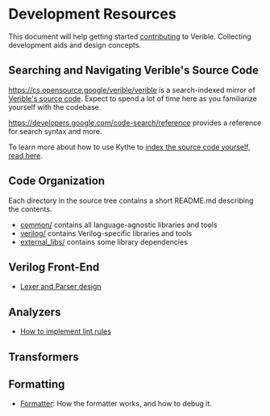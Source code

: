 # Development Resources

This document will help getting started [contributing](../CONTRIBUTING.md) to
Verible. Collecting development aids and design concepts.

## Searching and Navigating Verible's Source Code

https://cs.opensource.google/verible/verible is a search-indexed mirror of
[Verible's source code](https://github.com/google/verible). Expect to spend a
lot of time here as you familiarize yourself with the codebase.

https://developers.google.com/code-search/reference provides a reference for
search syntax and more.

To learn more about how to use Kythe to
[index the source code yourself, read here](./indexing.md).

## Code Organization

Each directory in the source tree contains a short README.md describing the
contents.

*   [common/](../common) contains all language-agnostic libraries and tools
*   [verilog/](../verilog) contains Verilog-specific libraries and tools
*   [external_libs/](../external_libs) contains some library dependencies

## Verilog Front-End

*   [Lexer and Parser design](./parser_design.md)

## Analyzers

*   [How to implement lint rules](./style_lint.md)

## Transformers

## Formatting

*   [Formatter](./foramtter.md): How the formatter works, and how to debug it.
